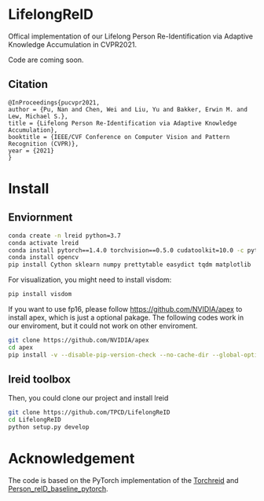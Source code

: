 # LifelongReID
Offical implementation of our Lifelong Person Re-Identification via Adaptive Knowledge Accumulation in CVPR2021.

Code are coming soon.

## Citation
```
@InProceedings{pucvpr2021,
author = {Pu, Nan and Chen, Wei and Liu, Yu and Bakker, Erwin M. and Lew, Michael S.},
title = {Lifelong Person Re-Identification via Adaptive Knowledge Accumulation},
booktitle = {IEEE/CVF Conference on Computer Vision and Pattern Recognition (CVPR)},
year = {2021}
}
```
# Install
## Enviornment
```bash
conda create -n lreid python=3.7
conda activate lreid
conda install pytorch==1.4.0 torchvision==0.5.0 cudatoolkit=10.0 -c pytorch
conda install opencv
pip install Cython sklearn numpy prettytable easydict tqdm matplotlib
```
For visualization, you might need to install visdom:
```bash
pip install visdom
```

If you want to use fp16, please follow https://github.com/NVIDIA/apex to install apex, which is just a optional pakage.
The following codes work in our enviroment, but it could not work on other enviroment.
```bash
git clone https://github.com/NVIDIA/apex
cd apex
pip install -v --disable-pip-version-check --no-cache-dir --global-option="--cpp_ext" --global-option="--cuda_ext" ./
```
## lreid toolbox
Then, you could clone our project and install lreid
```bash
git clone https://github.com/TPCD/LifelongReID
cd LifelongReID
python setup.py develop
```


# Acknowledgement
The code is based on the PyTorch implementation of the [Torchreid](https://github.com/KaiyangZhou/deep-person-reid]) and [Person_reID_baseline_pytorch](https://github.com/layumi/Person_reID_baseline_pytorch).
